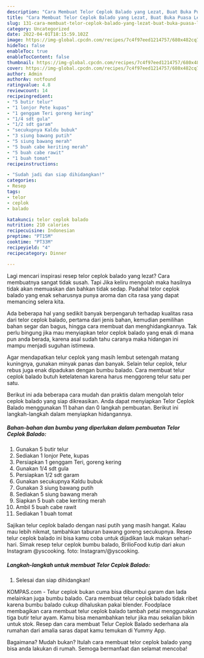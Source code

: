 ```yaml
---
description: "Cara Membuat Telor Ceplok Balado yang Lezat, Buat Buka Puasa Lezat Sekali"
title: "Cara Membuat Telor Ceplok Balado yang Lezat, Buat Buka Puasa Lezat Sekali"
slug: 131-cara-membuat-telor-ceplok-balado-yang-lezat-buat-buka-puasa-lezat-sekali
category: Uncategorized
date: 2022-04-01T18:15:59.102Z
image: https://img-global.cpcdn.com/recipes/7c4f97eed1214757/680x482cq70/telor-ceplok-balado-foto-resep-utama.jpg
hideToc: false
enableToc: true
enableTocContent: false
thumbnail: https://img-global.cpcdn.com/recipes/7c4f97eed1214757/680x482cq70/telor-ceplok-balado-foto-resep-utama.jpg
cover: https://img-global.cpcdn.com/recipes/7c4f97eed1214757/680x482cq70/telor-ceplok-balado-foto-resep-utama.jpg
author: Admin
authorAv: notfound
ratingvalue: 4.8
reviewcount: 14
recipeingredient:
- "5 butir telur"
- "1 lonjor Pete kupas"
- "1 genggam Teri goreng kering"
- "1/4 sdt gula"
- "1/2 sdt garam"
- "secukupnya Kaldu bubuk"
- "3 siung bawang putih"
- "5 siung bawang merah"
- "5 buah cabe keriting merah"
- "5 buah cabe rawit"
- "1 buah tomat"
recipeinstructions:

- "Sudah jadi dan siap dihidangkan!"
categories:
- Resep
tags:
- telor
- ceplok
- balado

katakunci: telor ceplok balado 
nutrition: 210 calories
recipecuisine: Indonesian
preptime: "PT15M"
cooktime: "PT33M"
recipeyield: "4"
recipecategory: Dinner

---
```



Lagi mencari inspirasi resep telor ceplok balado yang lezat? Cara membuatnya sangat tidak susah. Tapi Jika keliru mengolah maka hasilnya tidak akan memuaskan dan bahkan tidak sedap. Padahal telor ceplok balado yang enak seharusnya punya aroma dan cita rasa yang dapat memancing selera kita.


Ada beberapa hal yang sedikit banyak berpengaruh terhadap kualitas rasa dari telor ceplok balado, pertama dari jenis bahan, kemudian pemilihan bahan segar dan bagus, hingga cara membuat dan menghidangkannya. Tak perlu bingung jika mau menyiapkan telor ceplok balado yang enak di mana pun anda berada, karena asal sudah tahu caranya maka hidangan ini mampu menjadi suguhan istimewa.

Agar mendapatkan telur ceplok yang masih lembut setengah matang kuningnya, gunakan minyak panas dan banyak. Selain telur ceplok, telur rebus juga enak dipadukan dengan bumbu balado. Cara membuat telur ceplok balado butuh ketelatenan karena harus menggoreng telur satu per satu.


Berikut ini ada beberapa cara mudah dan praktis dalam mengolah telor ceplok balado yang siap dikreasikan. Anda dapat menyiapkan Telor Ceplok Balado menggunakan 11 bahan dan 0 langkah pembuatan. Berikut ini langkah-langkah dalam menyiapkan hidangannya.

<!--inarticleads1-->

##### Bahan-bahan dan bumbu yang diperlukan dalam pembuatan Telor Ceplok Balado:

1. Gunakan 5 butir telur
1. Sediakan 1 lonjor Pete, kupas
1. Persiapkan 1 genggam Teri, goreng kering
1. Gunakan 1/4 sdt gula
1. Persiapkan 1/2 sdt garam
1. Gunakan secukupnya Kaldu bubuk
1. Gunakan 3 siung bawang putih
1. Sediakan 5 siung bawang merah
1. Siapkan 5 buah cabe keriting merah
1. Ambil 5 buah cabe rawit
1. Sediakan 1 buah tomat


Sajikan telur ceplok balado dengan nasi putih yang masih hangat. Kalau mau lebih nikmat, tambahkan taburan bawang goreng secukupnya. Resep telur ceplok balado ini bisa kamu coba untuk dijadikan lauk makan sehari-hari. Simak resep telur ceplok bumbu balado, BrilioFood kutip dari akun Instagram @yscooking. foto: Instagram/@yscooking. 

<!--inarticleads2-->

##### Langkah-langkah untuk membuat Telor Ceplok Balado:


1. Selesai dan siap dihidangkan!

KOMPAS.com - Telur ceplok bukan cuma bisa dibumbui garam dan lada melainkan juga bumbu balado. Cara membuat telur ceplok balado tidak ribet karena bumbu balado cukup dihaluskan pakai blender. Foodplace membagikan cara membuat telur ceplok balado tambah petai menggunakan tiga butir telur ayam. Kamu bisa menambahkan telur jika mau sekalian bikin untuk stok. Resep dan cara membuat Telur Ceplok Balado sederhana ala rumahan dari amalia saras dapat kamu temukan di Yummy App. 

Bagaimana? Mudah bukan? Itulah cara membuat telor ceplok balado yang bisa anda lakukan di rumah. Semoga bermanfaat dan selamat mencoba!
